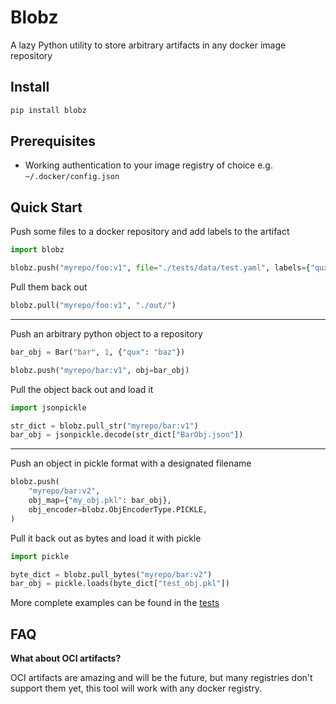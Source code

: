 # Blobz

A lazy Python utility to store arbitrary artifacts in any docker image repository

## Install

```sh
pip install blobz
```

## Prerequisites
* Working authentication to your image registry of choice e.g. `~/.docker/config.json`

## Quick Start

Push some files to a docker repository and add labels to the artifact
```python
import blobz

blobz.push("myrepo/foo:v1", file="./tests/data/test.yaml", labels={"qux": "baz"})
```

Pull them back out
```python
blobz.pull("myrepo/foo:v1", "./out/")
```
---

Push an arbitrary python object to a repository
```python
bar_obj = Bar("bar", 1, {"qux": "baz"})

blobz.push("myrepo/bar:v1", obj=bar_obj)
```

Pull the object back out and load it

```python
import jsonpickle 

str_dict = blobz.pull_str("myrepo/bar:v1")
bar_obj = jsonpickle.decode(str_dict["BarObj.json"])
```

---
Push an object in pickle format with a designated filename
```python
blobz.push(
    "myrepo/bar:v2",
    obj_map={"my_obj.pkl": bar_obj},
    obj_encoder=blobz.ObjEncoderType.PICKLE,
)
```

Pull it back out as bytes and load it with pickle
```python
import pickle

byte_dict = blobz.pull_bytes("myrepo/bar:v2")
bar_obj = pickle.loads(byte_dict["test_obj.pkl"])
```

More complete examples can be found in the [tests](./tests/test_api.py)

## FAQ

__What about OCI artifacts?__

OCI artifacts are amazing and will be the future, but many registries don't support them yet, this tool will work with any docker registry. 


